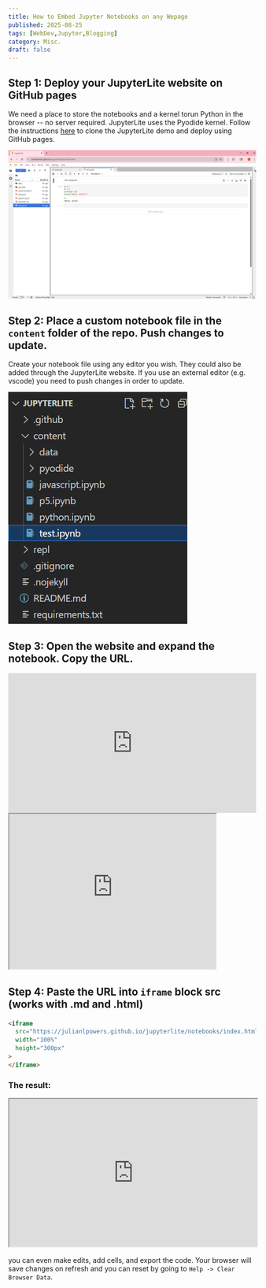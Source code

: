 ```yaml
---
title: How to Embed Jupyter Notebooks on any Wepage
published: 2025-08-25
tags: [WebDev,Jupyter,Blogging]
category: Misc.
draft: false
---
```

## Step 1: Deploy your JupyterLite website on GitHub pages

We need a place to store the notebooks and a kernel torun Python in the browser -- no server required. JupyterLite uses the Pyodide kernel. Follow the instructions [here](https://jupyterlite.readthedocs.io/en/latest/quickstart/deploy.html) to clone the JupyterLite demo and deploy using GitHub pages.

![1756100428997](image/embed_jupyter/1756097288598.png)

## Step 2: Place a custom notebook file in the `content` folder of the repo. Push changes to update.

Create your notebook file using any editor you wish. They could also be added through the JupyterLite website. If you use an external editor (e.g. vscode) you need to push changes in order to update.

![1756097481930](image/embed_jupyter/1756097481930.png)

## Step 3: Open the website and expand the notebook. Copy the URL.

<!-- <video  autoplay muted loop>
  <source src="public/short_videos/juypter_embed.mp4" type="video/mp4">
  <source src="../../../public/short_videos/juypter_embed.mp4" type="video/mp4">
  <source src="https://github.com/julianlpowers/blog/blob/main/public/short_videos/juypter_embed.mp4" type="video/mp4">
  <source src="https://drive.google.com/drive/my-drive?dmr=1&ec=wgc-drive-hero-goto&q=type:vids%20parent:0ADzIXjoKT_ewUk9PVA" type="video/mp4">
</video> -->

<div style="padding-bottom: 56.25%; position: relative;"><iframe width="100%" height="100%" src="https://www.youtube.com/embed/0pMOShsOqgw?autoplay=1&controls=0&disablekb=1&loop=1&modestbranding=1&mute=1&playlist=0pMOShsOqgw" frameborder="0" allow="accelerometer; autoplay; encrypted-media; gyroscope; picture-in-picture; fullscreen"  style="position: absolute; top: 0px; left: 0px; width: 100%; height: 100%;"><small>Powered by <a href="https://embed.tube/embed-code-generator/youtube/">youtube embed video</a> generator</small></iframe></div>

<iframe width="420" height="315" src="https://www.youtube.com/embed/eI4an8aSsgw">
</iframe>

## Step 4: Paste the URL into `iframe` block src (works with .md and .html)

```md
<iframe
  src="https://julianlpowers.github.io/jupyterlite/notebooks/index.html?path=test.ipynb"
  width="100%"
  height="300px"
>
</iframe>
```

### The result:

<iframe
  src="https://julianlpowers.github.io/jupyterlite/notebooks/index.html?path=test.ipynb"
  width="100%"
  height="300px"
>
</iframe>

you can even make edits, add cells, and export the code. Your browser will save changes on refresh and you can reset by going to `Help -> Clear Browser Data`.
